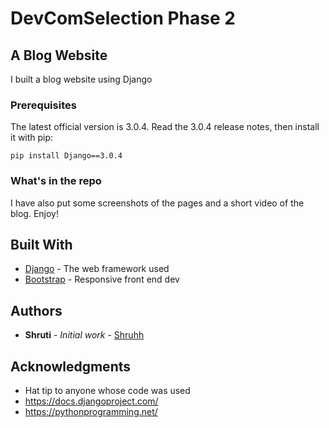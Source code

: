 # DevComSelection Phase 2

## A Blog Website

I built a blog website using Django

### Prerequisites

The latest official version is 3.0.4. Read the 3.0.4 release notes, then install it with pip:

```
pip install Django==3.0.4
```

### What's in the repo
I have also put some screenshots of the pages and a short video of the blog. Enjoy!


## Built With

* [Django](https://www.djangoproject.com/) - The web framework used
* [Bootstrap](https://getbootstrap.com/) - Responsive front end dev


## Authors

* **Shruti** - *Initial work* - [Shruhh](https://github.com/shruhh)


## Acknowledgments

* Hat tip to anyone whose code was used
* https://docs.djangoproject.com/
* https://pythonprogramming.net/
